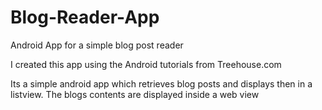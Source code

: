 Blog-Reader-App
===============

Android App for a simple blog post reader

I created this app using the Android tutorials from Treehouse.com

Its a simple android app which retrieves blog posts and displays then in a listview. The blogs contents are displayed inside
a web view
